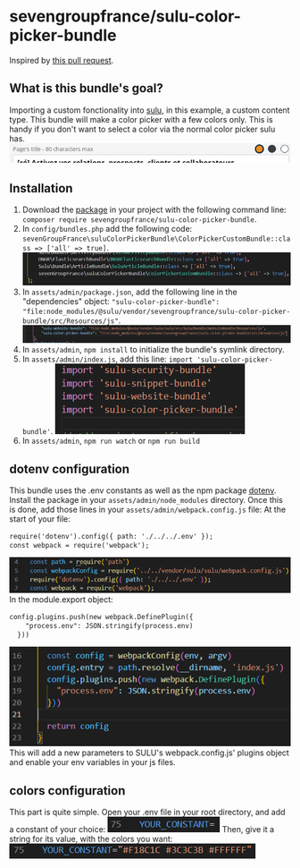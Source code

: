 # sevengroupfrance/sulu-color-picker-bundle

Inspired by [this pull request](https://github.com/sulu/sulu-demo/pull/66).

## What is this bundle's goal?
Importing a custom fonctionality into [sulu](https://github.com/sulu/sulu), in this example, a custom content type.
This bundle will make a color picker with a few colors only. This is handy if you don't want to select a color via the normal color picker sulu has.
![How the color picker looks in sulu's admin](img/cp-1.png)

## Installation
1. Download the [package](https://packagist.org/packages/sevengroupfrance/sulu-color-picker-bundle) in your project with the following command line: 
`composer require sevengroupfrance/sulu-color-picker-bundle`.
2. In `config/bundles.php` add the following code: 
`sevenGroupFrance\suluColorPickerBundle\ColorPickerCustomBundle::class => ['all' => true]`.
![bundles.php file with additional line](img/cp-2.png)
3. In `assets/admin/package.json`, add the following line in the "dependencies" object: 
`"sulu-color-picker-bundle": "file:node_modules/@sulu/vendor/sevengroupfrance/sulu-color-picker-bundle/src/Resources/js"`.
![package.json file with additional line](img/cp-3.png)
4. In `assets/admin`, `npm install` to initialize the bundle's symlink directory.
5. In `assets/admin/index.js`, add this line:
`import 'sulu-color-picker-bundle'`.
![index.js file with additional line](img/cp-4.png)
6. In `assets/admin`, `npm run watch` or `npm run build`

## dotenv configuration
This bundle uses the .env constants as well as the npm package [dotenv](https://www.npmjs.com/package/dotenv). Install the package in your `assets/admin/node_modules` directory.
Once this is done, add those lines in your `assets/admin/webpack.config.js` file:
At the start of your file:
```
require('dotenv').config({ path: './../../.env' });
const webpack = require('webpack');
```
![webpack.config.js file with additionals lines](img/cp-5.png)
In the module.export object:
```
config.plugins.push(new webpack.DefinePlugin({
    "process.env": JSON.stringify(process.env)
  }))
```
![webpack.config.js file with additionals lines](img/cp-6.png)
This will add a new parameters to SULU's webpack.config.js' plugins object and enable your env variables in your js files.

## colors configuration
This part is quite simple.
Open your .env file in your root directory, and add a constant of your choice:
![your .env constant](img/cp-7.png)
Then, give it a string for its value, with the colors you want:
![your .env constant](img/cp-8.png)
